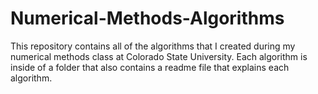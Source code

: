 # Numerical-Methods-Algorithms
This repository contains all of the algorithms that I created during my numerical methods class at Colorado State University.
Each algorithm is inside of a folder that also contains a readme file that explains each algorithm.
